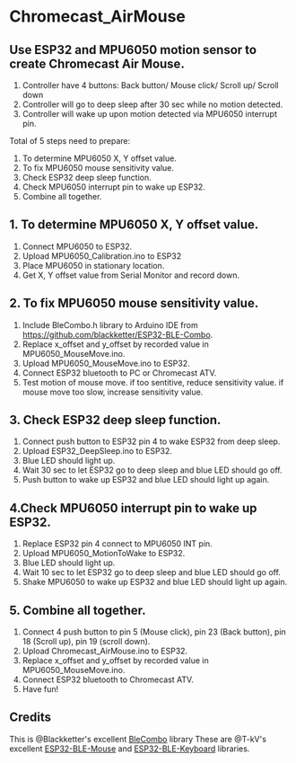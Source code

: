 # Chromecast_AirMouse
## Use ESP32 and MPU6050 motion sensor to create Chromecast Air Mouse.
1. Controller have 4 buttons: Back button/ Mouse click/ Scroll up/ Scroll down
2. Controller will go to deep sleep after 30 sec while no motion detected.
3. Controller will wake up upon motion detected via MPU6050 interrupt pin.

Total of 5 steps need to prepare:
1. To determine MPU6050 X, Y offset value.
2. To fix MPU6050 mouse sensitivity value.
3. Check ESP32 deep sleep function.
4. Check MPU6050 interrupt pin to wake up ESP32.
5. Combine all together.

## 1. To determine MPU6050 X, Y offset value.
1. Connect MPU6050 to ESP32.
2. Upload MPU6050_Calibration.ino to ESP32
3. Place MPU6050 in stationary location.
4. Get X, Y offset value from Serial Monitor and record down.

## 2. To fix MPU6050 mouse sensitivity value.
1. Include BleCombo.h library to Arduino IDE from https://github.com/blackketter/ESP32-BLE-Combo.
2. Replace x_offset and y_offset by recorded value in MPU6050_MouseMove.ino.
3. Upload MPU6050_MouseMove.ino to ESP32.
4. Connect ESP32 bluetooth to PC or Chromecast ATV.
5. Test motion of mouse move. if too sentitive, reduce sensitivity value. if mouse move too slow, increase sensitivity value.

## 3. Check ESP32 deep sleep function.
1. Connect push button to ESP32 pin 4 to wake ESP32 from deep sleep.
2. Upload ESP32_DeepSleep.ino to ESP32.
3. Blue LED should light up.
4. Wait 30 sec to let ESP32 go to deep sleep and blue LED should go off.
5. Push button to wake up ESP32 and blue LED should light up again.

## 4.Check MPU6050 interrupt pin to wake up ESP32.
1. Replace ESP32 pin 4 connect to MPU6050 INT pin.
2. Upload MPU6050_MotionToWake to ESP32.
3. Blue LED should light up.
4. Wait 10 sec to let ESP32 go to deep sleep and blue LED should go off.
5. Shake MPU6050 to wake up ESP32 and blue LED should light up again.

## 5. Combine all together.
1. Connect 4 push button to pin 5 (Mouse click), pin 23 (Back button), pin 18 (Scroll up), pin 19 (scroll down).
2. Upload Chromecast_AirMouse.ino to ESP32.
3. Replace x_offset and y_offset by recorded value in MPU6050_MouseMove.ino.
4. Connect ESP32 bluetooth to Chromecast ATV.
5. Have fun!

## Credits
This is @Blackketter's excellent [BleCombo](https://github.com/blackketter/ESP32-BLE-Combo) library
These are @T-kV's excellent [ESP32-BLE-Mouse](https://github.com/T-vK/ESP32-BLE-Mouse) and [ESP32-BLE-Keyboard](https://github.com/T-vK/ESP32-BLE-Keyboard) libraries.
